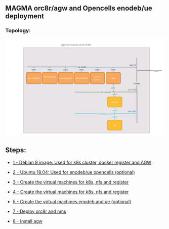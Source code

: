 ## MAGMA orc8r/agw and Opencells enodeb/ue deployment

### Topology:

<img src="docs/images/topo.png" width="800">


## Steps:
<!-- TOC -->
- [1 - Debian 9 image: Used for k8s cluster, docker register and AGW](docs/debian_9_vm.md)

- [2 - Ubuntu 18.04: Used for enodeb/ue opencells (optional) ](docs/ubuntu_18_04_vm.md)

- [3 - Create the virtual machines for k8s, nfs and register ](docs/k8s_vm.md)

- [4 - Create the virtual machines for k8s, nfs and register ](docs/agw_vm.md)

- [5 - Create the virtual machines enodeb and ue (optional) ](docs/opencells.md)

- [7 - Deploy orc8r and nms ](docs/deploy_magma.md)

- [8 - Install agw ](docs/deploy_agw.md)
<!-- TOC -->